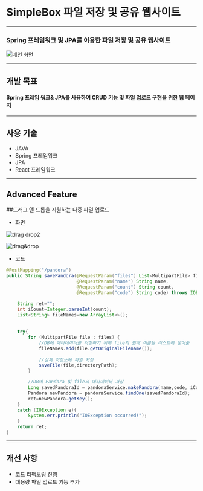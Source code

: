 # SimpleBox 파일 저장 및 공유 웹사이트
---
### Spring 프레임워크 및 JPA를 이용한 파일 저장 및 공유 웹사이트

![메인 화면](https://user-images.githubusercontent.com/34295144/159826906-d4140715-5092-4002-bab0-c4b1c6aaa5b2.jpg)

---
## 개발 목표
#### Spring 프레임 워크& JPA를 사용하여 CRUD 기능 및 파일 업로드 구현을 위한 웹 페이지

---
## 사용 기술
* JAVA
* Spring 프레임워크
* JPA
* React 프레임워크

---
## Advanced Feature
##드래그 앤 드롭을 지원하는 다중 파일 업로드

* 화면
>
![drag drop2](https://user-images.githubusercontent.com/34295144/159830327-28825b74-08e1-4655-adad-0024da743092.png)
>
![drag&drop](https://user-images.githubusercontent.com/34295144/159830176-c6472f1a-b756-4535-9409-44b29ccb3c95.png)


* 코드
```java
@PostMapping("/pandora")
public String savePandora(@RequestParam("files") List<MultipartFile> files,
                          @RequestParam("name") String name,
                          @RequestParam("count") String count,
                          @RequestParam("code") String code) throws IOException {

    String ret="";
    int iCount=Integer.parseInt(count);
    List<String> fileNames=new ArrayList<>();
    
    
    try{
        for (MultipartFile file : files) {
            //DB에 메타데이터를 저장하기 위해 file의 원래 이름을 리스트에 넣어줌
            fileNames.add(file.getOriginalFilename());
            
            //실제 저장소에 파일 저장
            saveFile(file,directoryPath);
        }

        //DB에 Pandora 및 file의 메타데이터 저장
        Long savedPandoraId = pandoraService.makePandora(name,code, iCount, directoryPath, fileNames);
        Pandora newPandora = pandoraService.findOne(savedPandoraId);
        ret=newPandora.getKey();
    }
    catch (IOException e){
        System.err.println("IOException occurred!");
    }
    return ret;
}
```

---
## 개선 사항
* 코드 리팩토링 진행
* 대용량 파일 업로드 기능 추가
